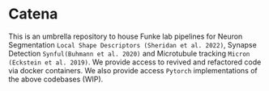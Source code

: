 # Catena

This is an umbrella repository to house Funke lab pipelines for Neuron Segmentation `Local Shape Descriptors (Sheridan et al. 2022)`, Synapse Detection `Synful(Buhmann et al. 2020)` and Microtubule tracking `Micron (Eckstein et al. 2019)`. We provide access to revived and refactored code via docker containers.
We also provide access `Pytorch` implementations of the above codebases (WIP).


